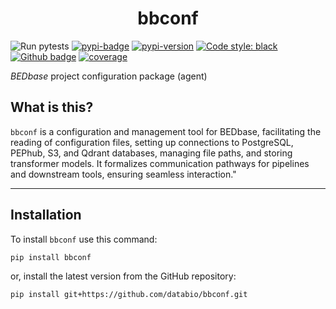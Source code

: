 <h1 align="center">bbconf</h1>

![Run pytests](https://github.com/databio/bbconf/workflows/Run%20pytests/badge.svg)
[![pypi-badge](https://img.shields.io/pypi/v/bbconf?color=%2334D058)](https://pypi.org/project/bbconf/)
[![pypi-version](https://img.shields.io/pypi/pyversions/bbconf.svg?color=%2334D058)](https://pypi.org/project/bbconf)
[![Code style: black](https://img.shields.io/badge/code%20style-black-000000.svg)](https://github.com/psf/black)
[![Github badge](https://img.shields.io/badge/source-github-354a75?logo=github)](https://github.com/databio/bbconf)
[![coverage](https://coverage-badge.samuelcolvin.workers.dev/databio/bbconf.svg)](https://coverage-badge.samuelcolvin.workers.dev/redirect/databio/bbconf)


*BEDbase* project configuration package (agent)

## What is this?

`bbconf` is a configuration and management tool for BEDbase, facilitating the reading of configuration files, 
setting up connections to PostgreSQL, PEPhub, S3, and Qdrant databases, managing file paths, and storing transformer models. 
It formalizes communication pathways for pipelines and downstream tools, ensuring seamless interaction."

---

## Installation

To install `bbconf` use this command: 

```
pip install bbconf
```

or, install the latest version from the GitHub repository:

```
pip install git+https://github.com/databio/bbconf.git
```

